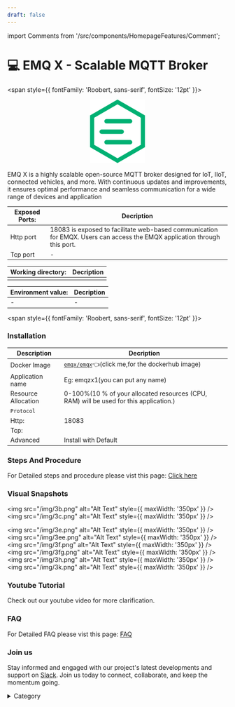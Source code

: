 ```yaml
---
draft: false
---
```

import Comments from '/src/components/HomepageFeatures/Comment';




# 💻 EMQ X - Scalable MQTT Broker

<span style={{ fontFamily: 'Roobert, sans-serif', fontSize: '12pt' }}>

<p align="center">
  <img src="/img/tyh.png" alt="Alt Text" width="25%"/>
</p> 


EMQ X is a highly scalable open-source MQTT broker designed for IoT, IIoT, connected vehicles, and more. With continuous updates and improvements, it ensures optimal performance and seamless communication for a wide range of devices and application

 

|  **Exposed Ports:**    | Decription                                                                                                               | 
| --------------------- | ------                                                                                                                   | 
| Http port          |       18083 is exposed to facilitate web-based communication for EMQX. Users can access the EMQX application through this port.                              |
| Tcp port      |              -                                                                     | 

|  **Working directory:** | Decription                                                                                                               | 
| --------------------- | ------                                                                                                                   | 
|         |                                 |



|   **Environment value:**          | Decription                                                                                                               | 
| --------------------- | ------                                                                                                                   | 
|-       |  -                              |


</span>


<span style={{ fontFamily: 'Roobert, sans-serif', fontSize: '12pt' }}>

### Installation


|  Description          | Decription                                                                                                               | 
| --------------------- | ------                                                                                                                   | 
| Docker Image          |  [`emqx/emqx`](https://hub.docker.com/r/emqx/emqx)👈(click me,for the dockerhub image)                                   |
| Application name      |  Eg: emqzx1(you can put any name)                                                                                        | 
| Resource Allocation   |  0-100%(10 % of your allocated resources (CPU, RAM) will be used for this application.)                                  | 
| `Protocol`            |                                                                                                                          | 
|  Http:                | 18083                                                                                                                       |
|  Tcp:                 |                                                                                                                          | 
|    Advanced           |    Install with Default                                                                                                  |

                                                                        


### Steps And Procedure

For Detailed steps and procedure please vist this page: [Click here](https://techscaleinfinite.github.io/introduction/cloud-float/Steps%20and%20procedure)




### Visual Snapshots

<img src="/img/3b.png" alt="Alt Text" style={{ maxWidth: '350px' }} /> <img src="/img/3c.png" alt="Alt Text" style={{ maxWidth: '350px' }} />

<img src="/img/3e.png" alt="Alt Text" style={{ maxWidth: '350px' }} /> <img src="/img/3ee.png" alt="Alt Text" style={{ maxWidth: '350px' }} /> <img src="/img/3f.png" alt="Alt Text" style={{ maxWidth: '350px' }} /> <img src="/img/3fg.png" alt="Alt Text" style={{ maxWidth: '350px' }} /> <img src="/img/3h.png" alt="Alt Text" style={{ maxWidth: '350px' }} /> <img src="/img/3k.png" alt="Alt Text" style={{ maxWidth: '350px' }} />



### Youtube Tutorial&#x20;

Check out our youtube video for more clarification.



### FAQ

For Detailed FAQ please vist this page: [FAQ](https://techscaleinfinite.github.io/FAQ)

### Join us

Stay informed and engaged with our project's latest developments and support on [Slack](https://app.slack.com/client/T04QS32JX6E/C04QKEWE146). Join us today to connect, collaborate, and keep the momentum going.

<details>

<summary>Category</summary>

Kubernetes, cloud computing, DevOps, cloud services, hosting platform, container orchestration, cloud infrastructure, cloud deployment, cloud management, cloud technology, cloud solutions , media, entertainment

</details>

</span>

<Comments />
